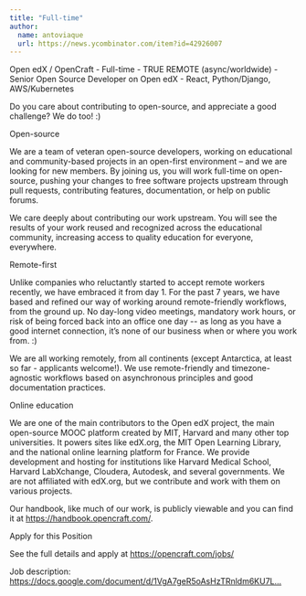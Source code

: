 ```yaml
---
title: "Full-time"
author:
  name: antoviaque
  url: https://news.ycombinator.com/item?id=42926007
---
```

Open edX &#x2F; OpenCraft - Full-time - TRUE REMOTE (async&#x2F;worldwide) - Senior Open Source Developer on Open edX - React, Python&#x2F;Django, AWS&#x2F;Kubernetes

Do you care about contributing to open-source, and appreciate a good challenge? We do too! :)

Open-source

We are a team of veteran open-source developers, working on educational and community-based projects in an open-first environment – and we are looking for new members. By joining us, you will work full-time on open-source, pushing your changes to free software projects upstream through pull requests, contributing features, documentation, or help on public forums.

We care deeply about contributing our work upstream. You will see the results of your work reused and recognized across the educational community, increasing access to quality education for everyone, everywhere.

Remote-first

Unlike companies who reluctantly started to accept remote workers recently, we have embraced it from day 1. For the past 7 years, we have based and refined our way of working around remote-friendly workflows, from the ground up. No day-long video meetings, mandatory work hours, or risk of being forced back into an office one day -- as long as you have a good internet connection, it’s none of our business when or where you work from. :)

We are all working remotely, from all continents (except Antarctica, at least so far - applicants welcome!). We use remote-friendly and timezone-agnostic workflows based on asynchronous principles and good documentation practices.

Online education

We are one of the main contributors to the Open edX project, the main open-source MOOC platform created by MIT, Harvard and many other top universities. It powers sites like edX.org, the MIT Open Learning Library, and the national online learning platform for France. We provide development and hosting for institutions like Harvard Medical School, Harvard LabXchange, Cloudera, Autodesk, and several governments. We are not affiliated with edX.org, but we contribute and work with them on various projects.

Our handbook, like much of our work, is publicly viewable and you can find it at <a href="https:&#x2F;&#x2F;handbook.opencraft.com&#x2F;" rel="nofollow">https:&#x2F;&#x2F;handbook.opencraft.com&#x2F;</a>.

Apply for this Position

See the full details and apply at <a href="https:&#x2F;&#x2F;opencraft.com&#x2F;jobs&#x2F;" rel="nofollow">https:&#x2F;&#x2F;opencraft.com&#x2F;jobs&#x2F;</a>

Job description: <a href="https:&#x2F;&#x2F;docs.google.com&#x2F;document&#x2F;d&#x2F;1VgA7geR5oAsHzTRnldm6KU7LK9c7pvbMAbSkt0ihNho&#x2F;edit" rel="nofollow">https:&#x2F;&#x2F;docs.google.com&#x2F;document&#x2F;d&#x2F;1VgA7geR5oAsHzTRnldm6KU7L...</a>
<JobApplication />
